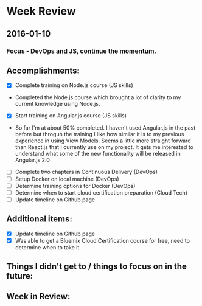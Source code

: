 # Week Review

## 2016-01-10
### Focus - DevOps and JS, continue the momentum.

## Accomplishments:
- [x] Complete training on Node.js course (JS skills)
 - Completed the Node.js course which brought a lot of clarity to my current knowledge using Node.js.
- [x] Start training on Angular.js course (JS skills)
 - So far I'm at about 50% completed. I haven't used Angular.js in the past before but throguh the training I like how similar it is to my previous experience in using View Models. Seems a little more straight forward than React.js that I currently use on my project. It gets me interested to understand what some of the new functionality will be released in Angular.js 2.0
 - [ ] Complete two chapters in Continuous Delivery (DevOps)
 - [ ] Setup Docker on local machine (DevOps)
 - [ ] Determine training options for Docker (DevOps)
 - [ ] Determine when to start cloud certification preparation (Cloud Tech)
 - [ ] Update timeline on Github page

## Additional items:
- [x] Update timeline on Github page
- [x] Was able to get a Bluemix Cloud Certification course for free, need to determine when to take it.

## Things I didn't get to / things to focus on in the future:

## Week in Review:
